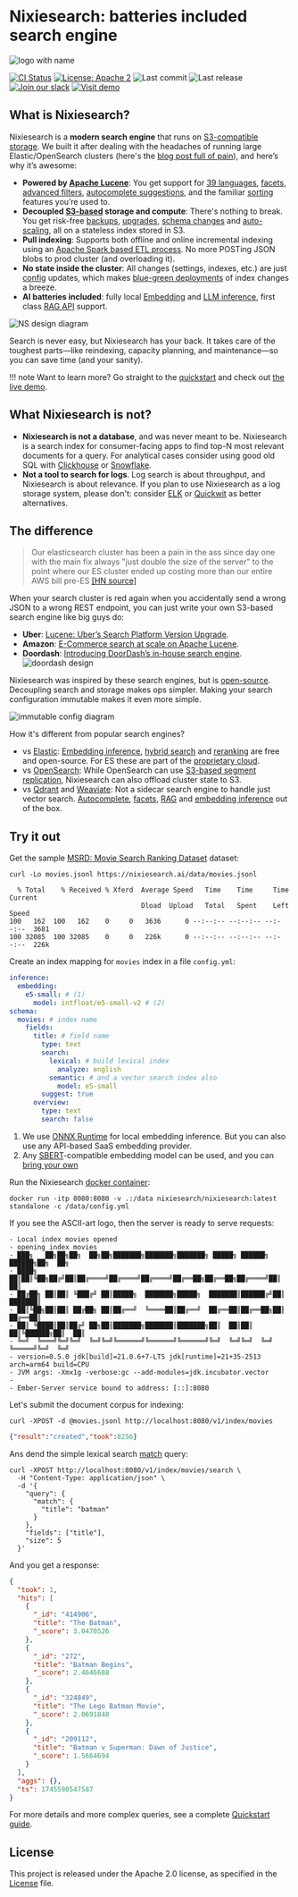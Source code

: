 # Nixiesearch: batteries included search engine

![logo with name](img/logo-with-title.png)


[![CI Status](https://github.com/nixiesearch/nixiesearch/workflows/Tests/badge.svg)](https://github.com/nixiesearch/nixiesearch/actions)
[![License: Apache 2](https://img.shields.io/badge/License-Apache2-green.svg)](https://opensource.org/licenses/Apache-2.0)
![Last commit](https://img.shields.io/github/last-commit/nixiesearch/nixiesearch)
![Last release](https://img.shields.io/github/release/nixiesearch/nixiesearch)
[![Join our slack](https://img.shields.io/badge/Slack-join%20the%20community-blue?logo=slack&style=social)](https://communityinviter.com/apps/nixiesearch/nixiesearch)
[![Visit demo](https://img.shields.io/badge/visit-demo-blue)](https://demo.nixiesearch.ai)

## What is Nixiesearch?

Nixiesearch is a **modern search engine** that runs on [S3-compatible storage](deployment/distributed/persistence/s3.md). We built it after dealing with the headaches of running large Elastic/OpenSearch clusters (here's the [blog post full of pain](https://nixiesearch.substack.com/p/nixiesearch-running-lucene-over-s3)), and here’s why it’s awesome:

* **Powered by [Apache Lucene](https://lucene.apache.org)**: You get support for [39 languages](reference/languages.md), [facets](features/search/facet.md), [advanced filters](features/search/filter.md), [autocomplete suggestions](features/autocomplete/index.md), and the familiar [sorting](features/search/sort.md) features you’re used to.
* **Decoupled [S3-based](deployment/distributed/persistence/s3.md) storage and compute**: There's nothing to break. You get risk-free [backups](tutorial/backup.md), [upgrades](tutorial/upgrade.md), [schema changes](tutorial/schema.md) and [auto-scaling](tutorial/autoscaling.md), all on a stateless index stored in S3.
* **Pull indexing**: Supports both offline and online incremental indexing using an [Apache Spark based ETL process](features/indexing/overview.md). No more POSTing JSON blobs to prod cluster (and overloading it).
* **No state inside the cluster**: All changes (settings, indexes, etc.) are just [config](reference/config.md) updates, which makes [blue-green deployments](tutorial/schema.md) of index changes a breeze.
* **AI batteries included**: fully local [Embedding](features/inference/embeddings.md) and [LLM inference](features/inference/completions.md), first class [RAG API](features/search/rag.md) support.

![NS design diagram](img/arch.png)

Search is never easy, but Nixiesearch has your back. It takes care of the toughest parts—like reindexing, capacity planning, and maintenance—so you can save time (and your sanity).

!!! note 
    Want to learn more? Go straight to the [quickstart](https://www.nixiesearch.ai/quickstart/) and check out [the live demo](https://demo.nixiesearch.ai).

## What Nixiesearch is not?

* **Nixiesearch is not a database**, and was never meant to be. Nixiesearch is a search index for consumer-facing apps to find top-N most relevant documents for a query. For analytical cases consider using good old SQL with [Clickhouse](https://github.com/ClickHouse/ClickHouse) or [Snowflake](https://www.snowflake.com/en/).
* **Not a tool to search for logs**. Log search is about throughput, and Nixiesearch is about relevance. If you plan to use Nixiesearch as a log storage system, please don't: consider [ELK](https://www.elastic.co/elastic-stack) or [Quickwit](https://github.com/quickwit-oss/quickwit) as better alternatives.

## The difference

> Our elasticsearch cluster has been a pain in the ass since day one with the main fix always "just double the size of the server" to the point where our ES cluster ended up costing more than our entire AWS bill pre-ES [ [HN source] ](https://news.ycombinator.com/item?id=30791838)

When your search cluster is red again when you accidentally send a wrong JSON to a wrong REST endpoint, you can just write your own S3-based search engine like big guys do:

* **Uber**:  [Lucene: Uber’s Search Platform Version Upgrade](https://www.uber.com/en-NL/blog/lucene-version-upgrade/).
* **Amazon**: [E-Commerce search at scale on Apache Lucene](https://www.youtube.com/watch?v=EkkzSLstSAE).
* **Doordash**: [Introducing DoorDash’s in-house search engine](https://careers.doordash.com/blog/introducing-doordashs-in-house-search-engine/).
![doordash design](img/doordash.gif)

Nixiesearch was inspired by these search engines, but is [open-source](#license). Decoupling search and storage makes ops simpler. Making your search configuration immutable makes it even more simple. 

![immutable config diagram](img/reindex.gif)

How it's different from popular search engines?

* vs [Elastic](https://www.elastic.co/elasticsearch): [Embedding inference](features/inference/embeddings.md), [hybrid search](features/search/overview.md#hybrid-search-with-reciprocal-rank-fusion) and [reranking](#) are free and open-source. For ES these are part of the [proprietary cloud](https://www.elastic.co/subscriptions/cloud).
* vs [OpenSearch](https://opensearch.org/): While OpenSearch can use [S3-based segment replication](https://opensearch.org/docs/latest/tuning-your-cluster/availability-and-recovery/segment-replication/index/), Nixiesearch can also offload cluster state to S3.
* vs [Qdrant](https://qdrant.tech/) and [Weaviate](https://weaviate.io/): Not a sidecar search engine to handle just vector search. [Autocomplete](features/autocomplete/index.md), [facets](features/search/facet.md), [RAG](features/search/rag.md) and [embedding inference](features/inference/embeddings.md) out of the box.


## Try it out

Get the sample [MSRD: Movie Search Ranking Dataset](https://github.com/metarank/msrd) dataset:

```shell
curl -Lo movies.jsonl https://nixiesearch.ai/data/movies.jsonl
```

```text
  % Total    % Received % Xferd  Average Speed   Time    Time     Time  Current
                                 Dload  Upload   Total   Spent    Left  Speed
100   162  100   162    0     0   3636      0 --:--:-- --:--:-- --:--:--  3681
100 32085  100 32085    0     0   226k      0 --:--:-- --:--:-- --:--:--  226k
```

Create an index mapping for `movies` index in a file `config.yml`:

```yaml
inference:
  embedding:
    e5-small: # (1)
      model: intfloat/e5-small-v2 # (2)
schema:
  movies: # index name
    fields:
      title: # field name
        type: text
        search: 
          lexical: # build lexical index
            analyze: english
          semantic: # and a vector search index also
            model: e5-small
        suggest: true
      overview:
        type: text
        search: false
```

1. We use [ONNX Runtime](https://onnxruntime.ai/) for local embedding inference. But you can also use any API-based SaaS embedding provider.
2. Any [SBERT](https://sbert.net/)-compatible embedding model can be used, and you can [bring your own](https://github.com/nixiesearch/onnx-convert)

Run the Nixiesearch [docker container](https://hub.docker.com/r/nixiesearch/nixiesearch):

```shell
docker run -itp 8080:8080 -v .:/data nixiesearch/nixiesearch:latest standalone -c /data/config.yml
```

If you see the ASCII-art logo, then the server is ready to serve requests:

```text
- Local index movies opened
- opening index movies
- ███╗   ██╗██╗██╗  ██╗██╗███████╗███████╗███████╗ █████╗ ██████╗  ██████╗██╗  ██╗
- ████╗  ██║██║╚██╗██╔╝██║██╔════╝██╔════╝██╔════╝██╔══██╗██╔══██╗██╔════╝██║  ██║
- ██╔██╗ ██║██║ ╚███╔╝ ██║█████╗  ███████╗█████╗  ███████║██████╔╝██║     ███████║
- ██║╚██╗██║██║ ██╔██╗ ██║██╔══╝  ╚════██║██╔══╝  ██╔══██║██╔══██╗██║     ██╔══██║
- ██║ ╚████║██║██╔╝ ██╗██║███████╗███████║███████╗██║  ██║██║  ██║╚██████╗██║  ██║
- ╚═╝  ╚═══╝╚═╝╚═╝  ╚═╝╚═╝╚══════╝╚══════╝╚══════╝╚═╝  ╚═╝╚═╝  ╚═╝ ╚═════╝╚═╝  ╚═╝
- version=0.5.0 jdk[build]=21.0.6+7-LTS jdk[runtime]=21+35-2513 arch=arm64 build=CPU
- JVM args: -Xmx1g -verbose:gc --add-modules=jdk.incubator.vector
-                                                                                
- Ember-Server service bound to address: [::]:8080
```

Let's submit the document corpus for indexing:

```shell
curl -XPOST -d @movies.jsonl http://localhost:8080/v1/index/movies
```

```json
{"result":"created","took":8256}
```

Ans dend the simple lexical search [match](features/search/query.md#match) query:

```shell
curl -XPOST http://localhost:8080/v1/index/movies/search \
  -H "Content-Type: application/json" \
  -d '{ 
    "query": { 
      "match": { 
        "title": "batman" 
      } 
    }, 
    "fields": ["title"], 
    "size": 5
  }'
```

And you get a response:

```json    
{
  "took": 1,
  "hits": [
    {
      "_id": "414906",
      "title": "The Batman",
      "_score": 3.0470526
    },
    {
      "_id": "272",
      "title": "Batman Begins",
      "_score": 2.4646688
    },
    {
      "_id": "324849",
      "title": "The Lego Batman Movie",
      "_score": 2.0691848
    },
    {
      "_id": "209112",
      "title": "Batman v Superman: Dawn of Justice",
      "_score": 1.5664694
    }
  ],
  "aggs": {},
  "ts": 1745590547587
}
```

For more details and more complex queries, see a complete [Quickstart guide](quickstart.md).


## License

This project is released under the Apache 2.0 license, as specified in the [License](https://github.com/nixiesearch/nixiesearch/blob/master/LICENSE) file.

